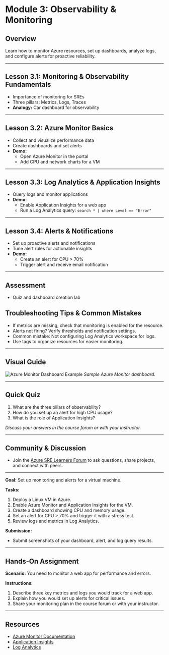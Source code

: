 # Module 3: Observability & Monitoring

## Overview
Learn how to monitor Azure resources, set up dashboards, analyze logs, and configure alerts for proactive reliability.

---

## Lesson 3.1: Monitoring & Observability Fundamentals

- Importance of monitoring for SREs
- Three pillars: Metrics, Logs, Traces
- **Analogy:** Car dashboard for observability

---

## Lesson 3.2: Azure Monitor Basics

- Collect and visualize performance data
- Create dashboards and set alerts
- **Demo:**
  - Open Azure Monitor in the portal
  - Add CPU and network charts for a VM

---

## Lesson 3.3: Log Analytics & Application Insights
- Query logs and monitor applications
- **Demo:**
  - Enable Application Insights for a web app
  - Run a Log Analytics query: `search * | where Level == "Error"`

---

## Lesson 3.4: Alerts & Notifications
- Set up proactive alerts and notifications
- Tune alert rules for actionable insights
- **Demo:**
  - Create an alert for CPU > 70%
  - Trigger alert and receive email notification

---

## Assessment
- Quiz and dashboard creation lab


## Troubleshooting Tips & Common Mistakes
- If metrics are missing, check that monitoring is enabled for the resource.
- Alerts not firing? Verify thresholds and notification settings.
- Common mistake: Not configuring Log Analytics workspace for logs.
- Use tags to organize resources for easier monitoring.

---

## Visual Guide
![Azure Monitor Dashboard Example](https://learn.microsoft.com/en-us/azure/media/azure-monitor/overview/monitor-dashboard.png)
*Sample Azure Monitor dashboard.*

---

## Quick Quiz
1. What are the three pillars of observability?
2. How do you set up an alert for high CPU usage?
3. What is the role of Application Insights?

*Discuss your answers in the course forum or with your instructor.*

---

## Community & Discussion
- Join the [Azure SRE Learners Forum](https://techcommunity.microsoft.com/t5/azure/ct-p/Azure) to ask questions, share projects, and connect with peers.

---
**Goal:** Set up monitoring and alerts for a virtual machine.

**Tasks:**
1. Deploy a Linux VM in Azure.
2. Enable Azure Monitor and Application Insights for the VM.
3. Create a dashboard showing CPU and memory usage.
4. Set an alert for CPU > 70% and trigger it with a stress test.
5. Review logs and metrics in Log Analytics.

**Submission:**
- Submit screenshots of your dashboard, alert, and log query results.

---

## Hands-On Assignment
**Scenario:** You need to monitor a web app for performance and errors.

**Instructions:**
1. Describe three key metrics and logs you would track for a web app.
2. Explain how you would set up alerts for critical issues.
3. Share your monitoring plan in the course forum or with your instructor.

---

## Resources
- [Azure Monitor Documentation](https://learn.microsoft.com/en-us/azure/azure-monitor/overview)
- [Application Insights](https://learn.microsoft.com/en-us/azure/azure-monitor/app/app-insights-overview)
- [Log Analytics](https://learn.microsoft.com/en-us/azure/azure-monitor/logs/log-analytics-tutorial)
